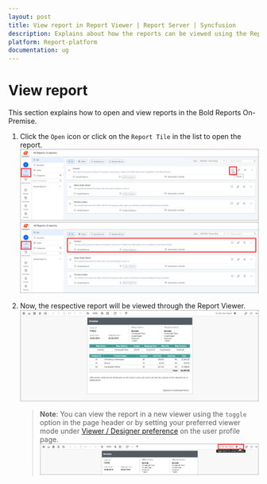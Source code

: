 ```yaml
---
layout: post
title: View report in Report Viewer | Report Server | Syncfusion
description: Explains about how the reports can be viewed using the Report Viewer directly from the Bold Reports On-Premise.
platform: Report-platform
documentation: ug
---
```


# View report

This section explains how to open and view reports in the Bold Reports On-Premise.

1. Click the `Open` icon or click on the `Report Tile` in the list to open the report.
    ![Open a report](/static/assets/on-premise/images/manage-content/manage-reports/open-report.png)
    ![Open a report](/static/assets/on-premise/images/manage-content/manage-reports/open-by-report-name.png)

2. Now, the respective report will be viewed through the Report Viewer.
    ![view report](/static/assets/on-premise/images/manage-content/manage-reports/view-report.png)

    > **Note**:
    > You can view the report in a new viewer using the `toggle` option in the page header or by setting your preferred viewer mode under [Viewer / Designer preference](./../../../../administrator-guide/user-profile/) on the user profile page.
    > ![switching viewer](/static/assets/on-premise/images/manage-content/manage-reports/toggling-option.png)